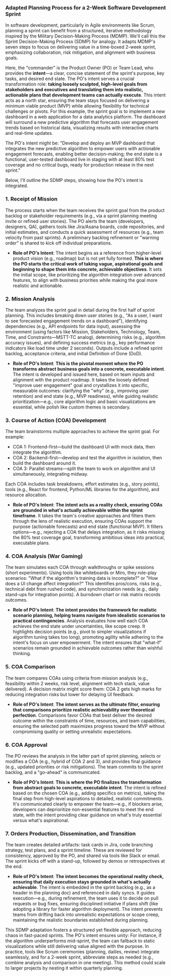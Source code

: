 ### Adapted Planning Process for a 2-Week Software Development Sprint

In software development, particularly in Agile environments like Scrum, planning a sprint can benefit from a structured, iterative methodology inspired by the Military Decision-Making Process (MDMP). We'll call this the Sprint Decision-Making Process (SDMP) for analogy. It adapts MDMP's seven steps to focus on delivering value in a time-boxed 2-week sprint, emphasizing collaboration, risk mitigation, and alignment with business goals.

Here, the "commander" is the Product Owner (PO) or Team Lead, who provides the **intent**—a clear, concise statement of the sprint's purpose, key tasks, and desired end state. The PO's intent serves a crucial transformation role: **taking loosely sculpted, high-level goals from stakeholders and executives and translating them into realistic, actionable plans that development teams can actually execute**. This intent acts as a north star, ensuring the team stays focused on delivering a minimum viable product (MVP) while allowing flexibility for technical challenges or pivots. For this example, the sprint goal is to implement a new dashboard in a web application for a data analytics platform. The dashboard will surround a new predictive algorithm that forecasts user engagement trends based on historical data, visualizing results with interactive charts and real-time updates.

The PO's intent might be: "Develop and deploy an MVP dashboard that integrates the new predictive algorithm to empower users with actionable engagement forecasts, enabling better decision-making; the end state is a functional, user-tested dashboard live in staging with at least 80% test coverage and no critical bugs, ready for production release in the next sprint."

Below, I'll outline the SDMP steps, showing how the PO's intent is integrated.

### 1. Receipt of Mission
The process starts when the team receives the sprint goal from the product backlog or stakeholder requirements (e.g., via a sprint planning meeting invite or refined user stories). The PO alerts the team (developers, designers, QA), gathers tools like Jira/Asana boards, code repositories, and initial estimates, and conducts a quick assessment of resources (e.g., team velocity from past sprints). A preliminary backlog refinement or "warning order" is shared to kick off individual preparations.

- **Role of PO's Intent**: The intent begins as a reference from higher-level product vision (e.g., roadmap) but is not yet fully formed. **This is where the PO starts the critical work of taking vague, aspirational goals and beginning to shape them into concrete, achievable objectives**. It sets the initial scope, like prioritizing the algorithm integration over advanced features, to align with business priorities while making the goal more realistic and actionable.

### 2. Mission Analysis
The team analyzes the sprint goal in detail during the first half of sprint planning. This includes breaking down user stories (e.g., "As a user, I want to see forecasted engagement trends on a dashboard"), identifying dependencies (e.g., API endpoints for data input), assessing the environment (using factors like Mission, Stakeholders, Technology, Team, Time, and Constraints—MSTT-TC analog), determining risks (e.g., algorithm accuracy issues), and defining success metrics (e.g., key performance indicators like load time under 2 seconds). Outputs include a refined sprint backlog, acceptance criteria, and initial Definition of Done (DoD).

- **Role of PO's Intent**: **This is the pivotal moment where the PO transforms abstract business goals into a concrete, executable intent**. The intent is developed and issued here, based on team inputs and alignment with the product roadmap. It takes the loosely defined "improve user engagement" goal and crystallizes it into specific, measurable outcomes: clarifying the "why" (e.g., improving user retention) and end state (e.g., MVP readiness), while guiding realistic prioritization—e.g., core algorithm logic and basic visualizations are essential, while polish like custom themes is secondary.

### 3. Course of Action (COA) Development
The team brainstorms multiple approaches to achieve the sprint goal. For example:
- COA 1: Frontend-first—build the dashboard UI with mock data, then integrate the algorithm.
- COA 2: Backend-first—develop and test the algorithm in isolation, then build the dashboard around it.
- COA 3: Parallel streams—split the team to work on algorithm and UI simultaneously, integrating midway.

Each COA includes task breakdowns, effort estimates (e.g., story points), tools (e.g., React for frontend, Python/ML libraries for the algorithm), and resource allocation.

- **Role of PO's Intent**: **The intent acts as a reality check, ensuring COAs are grounded in what's actually achievable within the sprint timeframe**. It takes the team's creative approaches and filters them through the lens of realistic execution, ensuring COAs support the purpose (actionable forecasts) and end state (functional MVP). It filters options—e.g., rejecting a COA that delays integration, as it risks missing the 80% test coverage goal, transforming ambitious ideas into practical, executable plans.

### 4. COA Analysis (War Gaming)
The team simulates each COA through walkthroughs or spike sessions (short experiments). Using tools like whiteboards or Miro, they role-play scenarios: "What if the algorithm's training data is incomplete?" or "How does a UI change affect integration?" This identifies pros/cons, risks (e.g., technical debt from rushed code), and synchronization needs (e.g., daily stand-ups for integration points). A burndown chart or risk matrix records outcomes.

- **Role of PO's Intent**: **The intent provides the framework for realistic scenario planning, helping teams navigate from idealistic scenarios to practical contingencies**. Analysis evaluates how well each COA achieves the end state under uncertainties, like scope creep. It highlights decision points (e.g., pivot to simpler visualizations if algorithm tuning takes too long), promoting agility while adhering to the intent's focus on user empowerment. The intent ensures that "what-if" scenarios remain grounded in achievable outcomes rather than wishful thinking.

### 5. COA Comparison
The team compares COAs using criteria from mission analysis (e.g., feasibility within 2 weeks, risk level, alignment with tech stack, value delivered). A decision matrix might score them: COA 2 gets high marks for reducing integration risks but lower for delaying UI feedback.

- **Role of PO's Intent**: **The intent serves as the ultimate filter, ensuring that comparisons prioritize realistic achievability over theoretical perfection**. Comparisons favor COAs that best deliver the desired outcome within the constraints of time, resources, and team capabilities, ensuring the selected path maximizes progress toward the MVP without compromising quality or setting unrealistic expectations.

### 6. COA Approval
The PO reviews the analysis in the latter part of sprint planning, selects or modifies a COA (e.g., hybrid of COA 2 and 3), and provides final guidance (e.g., updated priorities or risk mitigations). The team commits to the sprint backlog, and a "go-ahead" is communicated.

- **Role of PO's Intent**: **This is where the PO finalizes the transformation from abstract goals to concrete, executable intent**. The intent is refined based on the chosen COA (e.g., adding specifics on metrics), taking the final step from high-level aspirations to detailed, realistic commitments. It's communicated clearly to empower the team—e.g., if blockers arise, developers can deprioritize non-essential features to meet the end state, with the intent providing clear guidance on what's truly essential versus what's aspirational.

### 7. Orders Production, Dissemination, and Transition
The team creates detailed artifacts: task cards in Jira, code branching strategy, test plans, and a sprint timeline. These are reviewed for consistency, approved by the PO, and shared via tools like Slack or email. The sprint kicks off with a stand-up, followed by demos or retrospectives at the end.

- **Role of PO's Intent**: **The intent becomes the operational reality check, ensuring that daily execution stays grounded in what's actually achievable**. The intent is embedded in the sprint backlog (e.g., as a header in the planning doc) and referenced in daily syncs. It guides execution—e.g., during refinement, the team uses it to decide on pull requests or bug fixes, ensuring disciplined initiative if plans shift (like adopting a library for faster algorithm deployment). The intent prevents teams from drifting back into unrealistic expectations or scope creep, maintaining the realistic boundaries established during planning.

This SDMP adaptation fosters a structured yet flexible approach, reducing chaos in fast-paced sprints. The PO's intent ensures unity: For instance, if the algorithm underperforms mid-sprint, the team can fallback to static visualizations while still delivering value aligned with the purpose. In practice, tools like Scrum ceremonies (planning, dailies, review) integrate seamlessly, and for a 2-week sprint, abbreviate steps as needed (e.g., combine analysis and comparison in one meeting). This method could scale to larger projects by nesting it within quarterly planning.